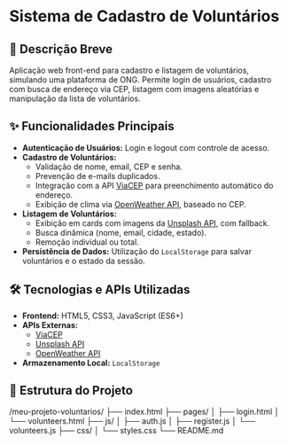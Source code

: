 # Sistema de Cadastro de Voluntários

## 📝 Descrição Breve

Aplicação web front-end para cadastro e listagem de voluntários, simulando uma plataforma de ONG. Permite login de usuários, cadastro com busca de endereço via CEP, listagem com imagens aleatórias e manipulação da lista de voluntários.

## ✨ Funcionalidades Principais

- **Autenticação de Usuários:** Login e logout com controle de acesso.
- **Cadastro de Voluntários:**
  - Validação de nome, email, CEP e senha.
  - Prevenção de e-mails duplicados.
  - Integração com a API [ViaCEP](https://viacep.com.br/) para preenchimento automático do endereço.
  - Exibição de clima via [OpenWeather API](https://openweathermap.org/api), baseado no CEP.
- **Listagem de Voluntários:**
  - Exibição em cards com imagens da [Unsplash API](https://unsplash.com/developers), com fallback.
  - Busca dinâmica (nome, email, cidade, estado).
  - Remoção individual ou total.
- **Persistência de Dados:** Utilização do `LocalStorage` para salvar voluntários e o estado da sessão.

## 🛠️ Tecnologias e APIs Utilizadas

- **Frontend:** HTML5, CSS3, JavaScript (ES6+)
- **APIs Externas:**
  - [ViaCEP](https://viacep.com.br/)
  - [Unsplash API](https://unsplash.com/developers)
  - [OpenWeather API](https://openweathermap.org/api)
- **Armazenamento Local:** `LocalStorage`

## 📂 Estrutura do Projeto

/meu-projeto-voluntarios/
├── index.html
├── pages/
│ ├── login.html
│ └── volunteers.html
├── js/
│ ├── auth.js
│ ├── register.js
│ └── volunteers.js
├── css/
│ └── styles.css
└── README.md
